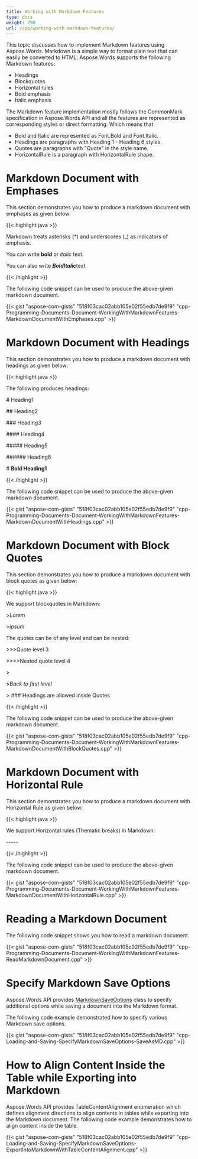 ```yaml
---
title: Working with Markdown Features
type: docs
weight: 290
url: /cpp/working-with-markdown-features/
---
```


This topic discusses how to implement Markdown features using Aspose.Words. Markdown is a simple way to format plain text that can easily be converted to HTML. Aspose.Words supports the following Markdown features:

- Headings
- Blockquotes
- Horizontal rules
- Bold emphasis
- Italic emphasis

The Markdown feature implementation mostly follows the CommonMark specification in Aspose.Words API and all the features are represented as corresponding styles or direct formatting. Which means that

- Bold and Italic are represented as Font.Bold and Font.Italic. 
- Headings are paragraphs with Heading 1 - Heading 6 styles. 
- Quotes are paragraphs with "Quote" in the style name. 
- HorizontalRule is a paragraph with HorizontalRule shape.
# **Markdown Document with Emphases**
This section demonstrates you how to produce a markdown document with emphases as given below:

{{< highlight java >}}

 Markdown treats asterisks (*) and underscores (_) as indicators of emphasis.



You can write **bold** or *italic* text. 



You can also write ***BoldItalic***text.

{{< /highlight >}}

The following code snippet can be used to produce the above-given markdown document.

{{< gist "aspose-com-gists" "518f03cac02abb105e02f55edb7de9f9" "cpp-Programming-Documents-Document-WorkingWithMarkdownFeatures-MarkdownDocumentWithEmphases.cpp" >}}


# **Markdown Document with Headings**
This section demonstrates you how to produce a markdown document with headings as given below:

{{< highlight java >}}

 The following produces headings:

\# Heading1

\## Heading2

\### Heading3

\#### Heading4

\##### Heading5

\###### Heading6

\# **Bold Heading1**

{{< /highlight >}}

The following code snippet can be used to produce the above-given markdown document.

{{< gist "aspose-com-gists" "518f03cac02abb105e02f55edb7de9f9" "cpp-Programming-Documents-Document-WorkingWithMarkdownFeatures-MarkdownDocumentWithHeadings.cpp" >}}
# **Markdown Document with Block Quotes**
This section demonstrates you how to produce a markdown document with block quotes as given below:

{{< highlight java >}}

 We support blockquotes in Markdown:

\>*Lorem*

\>*ipsum*



The quotes can be of any level and can be nested:

\>>>Quote level 3

\>>>>Nested quote level 4

\>

\>*Back to first level*

\> ### Headings are allowed inside Quotes

{{< /highlight >}}

The following code snippet can be used to produce the above-given markdown document.

{{< gist "aspose-com-gists" "518f03cac02abb105e02f55edb7de9f9" "cpp-Programming-Documents-Document-WorkingWithMarkdownFeatures-MarkdownDocumentWithBlockQuotes.cpp" >}}
# **Markdown Document with Horizontal Rule**
This section demonstrates you how to produce a markdown document with Horizontal Rule as given below:

{{< highlight java >}}

 We support Horizontal rules (Thematic breaks) in Markdown:

\-----

{{< /highlight >}}

The following code snippet can be used to produce the above-given markdown document.

{{< gist "aspose-com-gists" "518f03cac02abb105e02f55edb7de9f9" "cpp-Programming-Documents-Document-WorkingWithMarkdownFeatures-MarkdownDocumentWithHorizontalRule.cpp" >}}
# **Reading a Markdown Document**
The following code snippet shows you how to read a markdown document.

{{< gist "aspose-com-gists" "518f03cac02abb105e02f55edb7de9f9" "cpp-Programming-Documents-Document-WorkingWithMarkdownFeatures-ReadMarkdownDocument.cpp" >}}
# **Specify Markdown Save Options**
Aspose.Words API provides [MarkdownSaveOptions](https://apireference.aspose.com/words/cpp/class/aspose.words.saving.markdown_save_options/) class to specify additional options while saving a document into the Markdown format.

The following code example demonstrated how to specify various Markdown save options.

{{< gist "aspose-com-gists" "518f03cac02abb105e02f55edb7de9f9" "cpp-Loading-and-Saving-SpecifyMarkdownSaveOptions-SaveAsMD.cpp" >}}
# **How to Align Content Inside the Table while Exporting into Markdown**
Aspose.Words API provides TableContentAlignment enumeration which defines alignment directions to align contents in tables while exporting into the Markdown document. The following code example demonstrates how to align content inside the table.

{{< gist "aspose-com-gists" "518f03cac02abb105e02f55edb7de9f9" "cpp-Loading-and-Saving-SpecifyMarkdownSaveOptions-ExportIntoMarkdownWithTableContentAlignment.cpp" >}}
